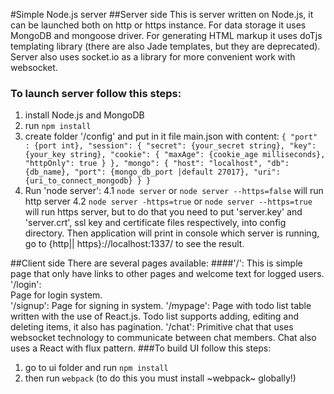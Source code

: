 #Simple Node.js server
##Server side
This is server written on Node.js, it can be launched both on http or https instance.
For data storage it uses MongoDB and mongoose driver.
For generating HTML markup it uses doTjs templating library (there are also Jade templates, but they are deprecated).
Server also uses socket.io as a library for more convenient work with websocket.
### To launch server follow this steps:
  1. install Node.js and MongoDB
  2. run `npm install`
  3. create folder '/config' and put in it file main.json with content:
    `{
      "port" : {port int},
      "session": {
        "secret": {your_secret string},
        "key": {your_key string},
        "cookie": {
          "maxAge": {cookie_age milliseconds},
          "httpOnly": true
        }
      },
    "mongo": {
      "host": "localhost",
      "db": {db_name},
      "port": {mongo_db_port |default 27017},
      "uri": {uri_to_connect_mongodb}
    }
  }`
  4. Run 'node server':
    4.1 `node server` or `node server --https=false` will run http server
    4.2 `node server -https=true` or `node server --https=true` will run https server, but to do that you need to put 'server.key' and 'server.crt', ssl key and certificate files respectively, into config directory.
    Then application will print in console which server is running, go to {http|| https}://localhost:1337/ to see the result.

##Client side
There are several pages available:
####'/':
  This is simple page that only have links to other pages and welcome text for logged users.
'/login':</br>
  Page for login  system.
</br>'/signup':
  Page for signing in system.
'/mypage':
  Page with todo list table written with the use of React.js. Todo list supports adding, editing and deleting items, it also has pagination.
'/chat':
  Primitive chat that uses websocket technology to communicate between chat members. Chat also uses a React with flux pattern.
###To build UI follow this steps:
  1. go to ui folder and run `npm install` 
  2. then run `webpack` (to do this you must install ~webpack~ globally!)
